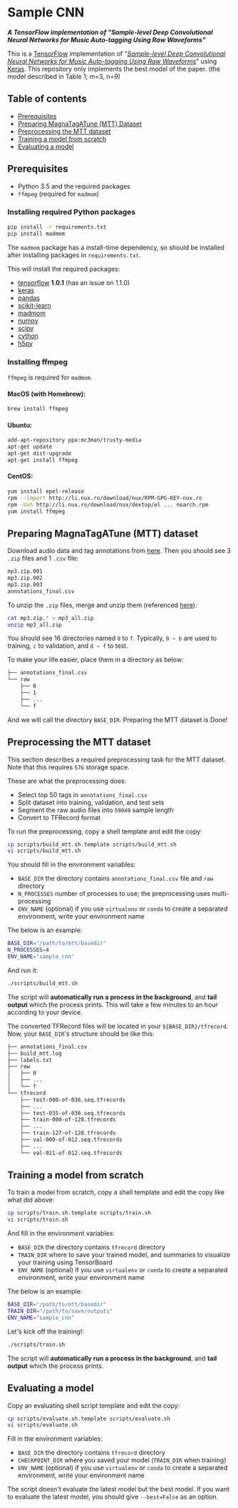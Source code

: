 # Sample CNN
***A TensorFlow implementation of "Sample-level Deep Convolutional
Neural Networks for Music Auto-tagging Using Raw Waveforms"***

This is a [TensorFlow][1] implementation of "[*Sample-level Deep
Convolutional Neural Networks for Music Auto-tagging Using Raw
Waveforms*][10]" using [Keras][11]. This repository only implements the
best model of the paper. (the model described in Table 1; m=3, n=9)


## Table of contents
* [Prerequisites](#prerequisites)
* [Preparing MagnaTagATune (MTT) Dataset](#preparing-mtt)
* [Preprocessing the MTT dataset](#preprocessing)
* [Training a model from scratch](#training)
* [Evaluating a model](#evaluating)


<a name="prerequisites"></a>
## Prerequisites
* Python 3.5 and the required packages
* `ffmpeg` (required for `madmom`)

### Installing required Python packages
```sh
pip install -r requirements.txt
pip install madmom
```
The `madmom` package has a install-time dependency, so should be
installed after installing packages in `requirements.txt`.

This will install the required packages:
* [tensorflow][1] **1.0.1** (has an issue on 1.1.0)
* [keras][11]
* [pandas][2]
* [scikit-learn][3]
* [madmom][4]
* [numpy][5]
* [scipy][6]
* [cython][7]
* [h5py][7]

### Installing ffmpeg
`ffmpeg` is required for `madmom`.

#### MacOS (with Homebrew):
```sh
brew install ffmpeg
```

#### Ubuntu:
```sh
add-apt-repository ppa:mc3man/trusty-media
apt-get update
apt-get dist-upgrade
apt-get install ffmpeg
```

#### CentOS:
```sh
yum install epel-release
rpm --import http://li.nux.ro/download/nux/RPM-GPG-KEY-nux.ro
rpm -Uvh http://li.nux.ro/download/nux/dextop/el ... noarch.rpm
yum install ffmpeg
```


<a name="preparing-mtt"></a>
## Preparing MagnaTagATune (MTT) dataset
Download audio data and tag annotations from [here][8]. Then you should
see 3 `.zip` files and 1 `.csv` file:
```sh
mp3.zip.001
mp3.zip.002
mp3.zip.003
annotations_final.csv
```

To unzip the `.zip` files, merge and unzip them (referenced [here][9]):
 ```sh
 cat mp3.zip.* > mp3_all.zip
 unzip mp3_all.zip
 ```

You should see 16 directories named `0` to `f`. Typically, `0 ~ b` are
used to training, `c` to validation, and `d ~ f` to test.

To make your life easier, place them in a directory as below:
```sh
├── annotations_final.csv
└── raw
    ├── 0
    ├── 1
    ├── ...
    └── f
```

And we will call the directory `BASE_DIR`. Preparing the MTT dataset is Done!


<a name="preprocessing"></a>
## Preprocessing the MTT dataset
This section describes a required preprocessing task for the MTT
dataset. Note that this requires `57G` storage space.

These are what the preprocessing does:
* Select top 50 tags in `annotations_final.csv`
* Split dataset into training, validation, and test sets
* Segment the raw audio files into `59049` sample length
* Convert to TFRecord format

To run the preprocessing, copy a shell template and edit the copy:
```sh
cp scripts/build_mtt.sh.template scripts/build_mtt.sh
vi scripts/build_mtt.sh
```

You should fill in the environment variables:
* `BASE_DIR` the directory contains `annotations_final.csv` file and
  `raw` directory
* `N_PROCESSES` number of processes to use; the preprocessing uses
  multi-processing
* `ENV_NAME` (optional) if you use `virtualenv` or `conda` to create a
  separated environment, write your environment name

The below is an example:
```sh
BASE_DIR="/path/to/mtt/basedir"
N_PROCESSES=4
ENV_NAME="sample_cnn"
```

And run it:
```sh
./scripts/build_mtt.sh
```

The script will **automatically run a process in the background**, and
**tail output** which the process prints. This will take a few minutes
to an hour according to your device.

The converted TFRecord files will be located in your
`${BASE_DIR}/tfrecord`. Now, your `BASE_DIR`'s structure should be like
this:
```sh
├── annotations_final.csv
├── build_mtt.log
├── labels.txt
├── raw
│   ├── 0
│   ├── ...
│   └── f
└── tfrecord
    ├── test-000-of-036.seq.tfrecords
    ├── ...
    ├── test-035-of-036.seq.tfrecords
    ├── train-000-of-128.tfrecords
    ├── ...
    ├── train-127-of-128.tfrecords
    ├── val-000-of-012.seq.tfrecords
    ├── ...
    └── val-011-of-012.seq.tfrecords
```


<a name="training"></a>
## Training a model from scratch
To train a model from scratch, copy a shell template and edit the
copy like what did above:
```sh
cp scripts/train.sh.template scripts/train.sh
vi scripts/train.sh
```

And fill in the environment variables:
* `BASE_DIR` the directory contains `tfrecord` directory
* `TRAIN_DIR` where to save your trained model, and summaries to
  visualize your training using TensorBoard
* `ENV_NAME` (optional) if you use `virtualenv` or `conda` to create a
  separated environment, write your environment name

The below is an example:
```sh
BASE_DIR="/path/to/mtt/basedir"
TRAIN_DIR="/path/to/save/outputs"
ENV_NAME="sample_cnn"
```

Let's kick off the training!:
```sh
./scripts/train.sh
```

The script will **automatically run a process in the background**, and
**tail output** which the process prints.


<a name="evaluating"></a>
## Evaluating a model
Copy an evaluating shell script template and edit the copy:
```sh
cp scripts/evaluate.sh.template scripts/evaluate.sh
vi scripts/evaluate.sh
```

Fill in the environment variables:
* `BASE_DIR` the directory contains `tfrecord` directory
* `CHECKPOINT_DIR` where you saved your model (`TRAIN_DIR` when training)
* `ENV_NAME` (optional) if you use `virtualenv` or `conda` to create a
  separated environment, write your environment name

The script doesn't evaluate the latest model but the best model. If you
want to evaluate the latest model, you should give `--best=False` as an
option.

[1]: https://www.tensorflow.org/
[2]: http://pandas.pydata.org/
[3]: https://www.scipy.org/
[4]: https://madmom.readthedocs.io/en/latest/
[5]: http://www.numpy.org/
[6]: https://www.scipy.org
[7]: http://cython.org/
[8]: http://mirg.city.ac.uk/codeapps/the-magnatagatune-dataset
[9]: https://github.com/keunwoochoi/magnatagatune-list
[10]: https://arxiv.org/abs/1703.01789
[11]: https://keras.io/
